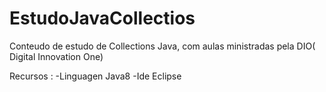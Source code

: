 # EstudoJavaCollectios
Conteudo de estudo de Collections Java, com aulas ministradas pela DIO( Digital Innovation One)

Recursos :
-Linguagen Java8
-Ide Eclipse
